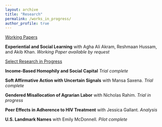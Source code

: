 ```yaml
---
layout: archive
title: "Research"
permalink: /works_in_progress/
author_profile: true
---
```


<u>Working Papers</u>


**Experiential and Social Learning** with Agha Ali Akram, Reshmaan Hussam, and Akib Khan.
*Working Paper available by request*



<u>Select Research in Progress</u>


**Income-Based Homophily and Social Capital**
*Trial complete*

**Soft Affirmative Action with Uncertain Signals** with Mansa Saxena.
*Trial complete*

**Gendered Misallocation of Agrarian Labor** with Nicholas Rahim.
*Trial in progress*

**Peer Effects in Adherence to HIV Treatment** with Jessica Gallant.
*Analysis*

**U.S. Landmark Names** with Emily McDonnell.
*Pilot complete*


